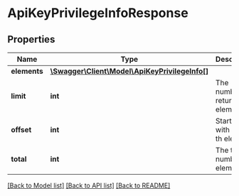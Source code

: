 # ApiKeyPrivilegeInfoResponse

## Properties
Name | Type | Description | Notes
------------ | ------------- | ------------- | -------------
**elements** | [**\Swagger\Client\Model\ApiKeyPrivilegeInfo[]**](ApiKeyPrivilegeInfo.md) |  | 
**limit** | **int** | The number of returned elements | 
**offset** | **int** | Starting with the n-th element | 
**total** | **int** | The total number of elements | [optional] 

[[Back to Model list]](../README.md#documentation-for-models) [[Back to API list]](../README.md#documentation-for-api-endpoints) [[Back to README]](../README.md)


